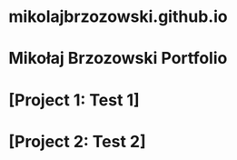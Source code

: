 # mikolajbrzozowski.github.io

# Mikołaj Brzozowski Portfolio

# [Project 1: Test 1]

# [Project 2: Test 2]
